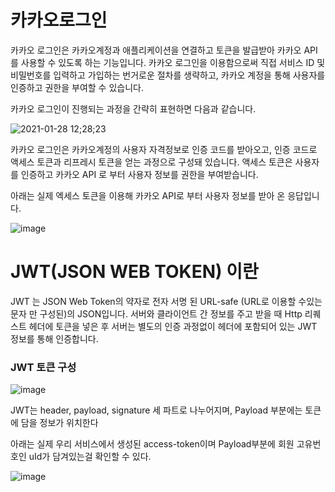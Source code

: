 # 카카오로그인

카카오 로그인은 카카오계정과 애플리케이션을 연결하고 토큰을 발급받아 카카오 API를 사용할 수 있도록 하는 기능입니다. 카카오 로그인을 이용함으로써 직접 서비스 ID 및 비밀번호를 입력하고 가입하는 번거로운 절차를 생략하고, 카카오 계정을 통해 사용자를 인증하고 권한을 부여할 수 있습니다.

카카오 로그인이 진행되는 과정을 간략히 표현하면 다음과 같습니다.

![2021-01-28 12;28;23](https://user-images.githubusercontent.com/60100901/106086058-bbc7f600-6164-11eb-9a8e-3b2cd9bff5b7.PNG)

카카오 로그인은 카카오계정의 사용자 자격정보로 인증 코드를 받아오고, 인증 코드로 액세스 토큰과 리프레시 토큰을 얻는 과정으로 구성돼 있습니다. 액세스 토큰은 사용자를 인증하고 카카오 API 로 부터 사용자 정보를 권한을 부여받습니다.

아래는 실제 엑세스 토큰을 이용해 카카오 API로 부터 사용자 정보를 받아 온 응답입니다. 

![image](https://user-images.githubusercontent.com/60100901/106086628-dea6da00-6165-11eb-866a-a144d08a487e.png)

# JWT(JSON WEB TOKEN) 이란

JWT 는 JSON Web Token의 약자로 전자 서명 된 URL-safe (URL로 이용할 수있는 문자 만 구성된)의 JSON입니다. 서버와 클라이언트 간 정보를 주고 받을 때 Http 리퀘스트 헤더에 토큰을 넣은 후 서버는 별도의 인증 과정없이 헤더에 포함되어 있는 JWT 정보를 통해 인증합니다.

### JWT 토큰 구성

![image](https://user-images.githubusercontent.com/60100901/106087685-d64f9e80-6167-11eb-989f-c3462da40db8.png)

JWT는 header, payload, signature 세 파트로 나누어지며, Payload 부분에는 토큰에 담을 정보가 위치한다

아래는 실제 우리 서비스에서 생성된 access-token이며 Payload부분에 회원 고유번호인 uId가 담겨있는걸 확인할 수 있다.

![image](https://user-images.githubusercontent.com/60100901/106087756-fda66b80-6167-11eb-9525-061e6eaaaffd.png)

